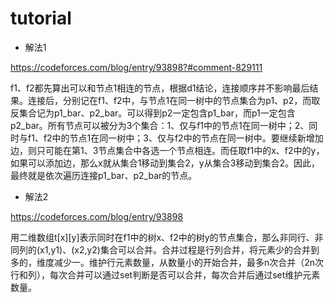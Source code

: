 # tutorial

- 解法1

https://codeforces.com/blog/entry/93898?#comment-829111

f1、f2都先算出可以和节点1相连的节点，根据d1结论，连接顺序并不影响最后结果。连接后，分别记在f1、f2中，与节点1在同一树中的节点集合为p1、p2，而取反集合记为p1_bar、p2_bar。可以得到p2一定包含p1_bar，而p1一定包含p2_bar。所有节点可以被分为3个集合：1、仅与f1中的节点1在同一树中；2、同时与f1、f2中的节点1在同一树中；3、仅与f2中的节点在同一树中。要继续新增加边，则只可能在第1、3节点集合中各选一个节点相连。而任取f1中的x、f2中的y，如果可以添加边，那么x就从集合1移动到集合2，y从集合3移动到集合2。因此，最终就是依次遍历连接p1_bar、p2_bar的节点。

- 解法2

https://codeforces.com/blog/entry/93898

用二维数组t[x][y]表示同时在f1中的树x、f2中的树y的节点集合，那么非同行、非同列的(x1,y1)、(x2,y2)集合可以合并。合并过程是行列合并，将元素少的合并到多的，维度减少一。维护行元素数量，从数量小的开始合并，最多n次合并（2n次行和列），每次合并可以通过set判断是否可以合并，每次合并后通过set维护元素数量。